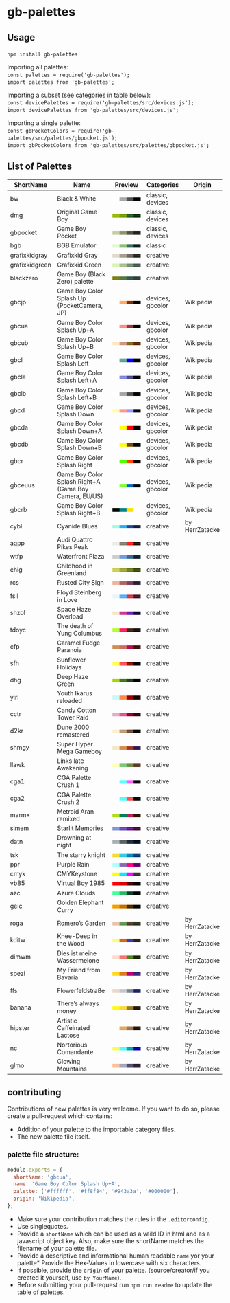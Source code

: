 # gb-palettes

## Usage
`npm install gb-palettes`

Importing all palettes:  
`const palettes = require('gb-palettes');`  
`import palettes from 'gb-palettes';`  

Importing a subset (see categories in table below):  
`const devicePalettes = require('gb-palettes/src/devices.js');`  
`import devicePalettes from 'gb-palettes/src/devices.js';`  

Importing a single palette:  
`const gbPocketColors = require('gb-palettes/src/palettes/gbpocket.js');`  
`import gbPocketColors from 'gb-palettes/src/palettes/gbpocket.js';`  

## List of Palettes
<!-- LIST_START -->
| ShortName | Name | Preview | Categories | Origin |
|---|---|---|---|---|
| bw | Black & White | ![bw](previews/bw.svg "Palette: bw") | classic, devices |  |
| dmg | Original Game Boy | ![dmg](previews/dmg.svg "Palette: dmg") | classic, devices |  |
| gbpocket | Game Boy Pocket | ![gbpocket](previews/gbpocket.svg "Palette: gbpocket") | classic, devices |  |
| bgb | BGB Emulator | ![bgb](previews/bgb.svg "Palette: bgb") | classic |  |
| grafixkidgray | Grafixkid Gray | ![grafixkidgray](previews/grafixkidgray.svg "Palette: grafixkidgray") | creative |  |
| grafixkidgreen | Grafixkid Green | ![grafixkidgreen](previews/grafixkidgreen.svg "Palette: grafixkidgreen") | creative |  |
| blackzero | Game Boy (Black Zero) palette | ![blackzero](previews/blackzero.svg "Palette: blackzero") | creative |  |
| gbcjp | Game Boy Color Splash Up (PocketCamera, JP) | ![gbcjp](previews/gbcjp.svg "Palette: gbcjp") | devices, gbcolor | Wikipedia |
| gbcua | Game Boy Color Splash Up+A | ![gbcua](previews/gbcua.svg "Palette: gbcua") | devices, gbcolor | Wikipedia |
| gbcub | Game Boy Color Splash Up+B | ![gbcub](previews/gbcub.svg "Palette: gbcub") | devices, gbcolor | Wikipedia |
| gbcl | Game Boy Color Splash Left | ![gbcl](previews/gbcl.svg "Palette: gbcl") | devices, gbcolor | Wikipedia |
| gbcla | Game Boy Color Splash Left+A | ![gbcla](previews/gbcla.svg "Palette: gbcla") | devices, gbcolor | Wikipedia |
| gbclb | Game Boy Color Splash Left+B | ![gbclb](previews/gbclb.svg "Palette: gbclb") | devices, gbcolor | Wikipedia |
| gbcd | Game Boy Color Splash Down | ![gbcd](previews/gbcd.svg "Palette: gbcd") | devices, gbcolor | Wikipedia |
| gbcda | Game Boy Color Splash Down+A | ![gbcda](previews/gbcda.svg "Palette: gbcda") | devices, gbcolor | Wikipedia |
| gbcdb | Game Boy Color Splash Down+B | ![gbcdb](previews/gbcdb.svg "Palette: gbcdb") | devices, gbcolor | Wikipedia |
| gbcr | Game Boy Color Splash Right | ![gbcr](previews/gbcr.svg "Palette: gbcr") | devices, gbcolor | Wikipedia |
| gbceuus | Game Boy Color Splash Right+A (Game Boy Camera, EU/US) | ![gbceuus](previews/gbceuus.svg "Palette: gbceuus") | devices, gbcolor | Wikipedia |
| gbcrb | Game Boy Color Splash Right+B | ![gbcrb](previews/gbcrb.svg "Palette: gbcrb") | devices, gbcolor | Wikipedia |
| cybl | Cyanide Blues | ![cybl](previews/cybl.svg "Palette: cybl") | creative | by HerrZatacke |
| aqpp | Audi Quattro Pikes Peak | ![aqpp](previews/aqpp.svg "Palette: aqpp") | creative |  |
| wtfp | Waterfront Plaza | ![wtfp](previews/wtfp.svg "Palette: wtfp") | creative |  |
| chig | Childhood in Greenland | ![chig](previews/chig.svg "Palette: chig") | creative |  |
| rcs | Rusted City Sign | ![rcs](previews/rcs.svg "Palette: rcs") | creative |  |
| fsil | Floyd Steinberg in Love | ![fsil](previews/fsil.svg "Palette: fsil") | creative |  |
| shzol | Space Haze Overload | ![shzol](previews/shzol.svg "Palette: shzol") | creative |  |
| tdoyc | The death of Yung Columbus | ![tdoyc](previews/tdoyc.svg "Palette: tdoyc") | creative |  |
| cfp | Caramel Fudge Paranoia | ![cfp](previews/cfp.svg "Palette: cfp") | creative |  |
| sfh | Sunflower Holidays | ![sfh](previews/sfh.svg "Palette: sfh") | creative |  |
| dhg | Deep Haze Green | ![dhg](previews/dhg.svg "Palette: dhg") | creative |  |
| yirl | Youth Ikarus reloaded | ![yirl](previews/yirl.svg "Palette: yirl") | creative |  |
| cctr | Candy Cotton Tower Raid | ![cctr](previews/cctr.svg "Palette: cctr") | creative |  |
| d2kr | Dune 2000 remastered | ![d2kr](previews/d2kr.svg "Palette: d2kr") | creative |  |
| shmgy | Super Hyper Mega Gameboy | ![shmgy](previews/shmgy.svg "Palette: shmgy") | creative |  |
| llawk | Links late Awakening | ![llawk](previews/llawk.svg "Palette: llawk") | creative |  |
| cga1 | CGA Palette Crush 1 | ![cga1](previews/cga1.svg "Palette: cga1") | creative |  |
| cga2 | CGA Palette Crush 2 | ![cga2](previews/cga2.svg "Palette: cga2") | creative |  |
| marmx | Metroid Aran remixed | ![marmx](previews/marmx.svg "Palette: marmx") | creative |  |
| slmem | Starlit Memories | ![slmem](previews/slmem.svg "Palette: slmem") | creative |  |
| datn | Drowning at night | ![datn](previews/datn.svg "Palette: datn") | creative |  |
| tsk | The starry knight | ![tsk](previews/tsk.svg "Palette: tsk") | creative |  |
| ppr | Purple Rain | ![ppr](previews/ppr.svg "Palette: ppr") | creative |  |
| cmyk | CMYKeystone | ![cmyk](previews/cmyk.svg "Palette: cmyk") | creative |  |
| vb85 | Virtual Boy 1985 | ![vb85](previews/vb85.svg "Palette: vb85") | creative |  |
| azc | Azure Clouds | ![azc](previews/azc.svg "Palette: azc") | creative |  |
| gelc | Golden Elephant Curry | ![gelc](previews/gelc.svg "Palette: gelc") | creative |  |
| roga | Romero’s Garden | ![roga](previews/roga.svg "Palette: roga") | creative | by HerrZatacke |
| kditw | Knee-Deep in the Wood | ![kditw](previews/kditw.svg "Palette: kditw") | creative | by HerrZatacke |
| dimwm | Dies ist meine Wassermelone | ![dimwm](previews/dimwm.svg "Palette: dimwm") | creative | by HerrZatacke |
| spezi | My Friend from Bavaria | ![spezi](previews/spezi.svg "Palette: spezi") | creative | by HerrZatacke |
| ffs | Flowerfeldstraße | ![ffs](previews/ffs.svg "Palette: ffs") | creative | by HerrZatacke |
| banana | There’s always money | ![banana](previews/banana.svg "Palette: banana") | creative | by HerrZatacke |
| hipster | Artistic Caffeinated Lactose | ![hipster](previews/hipster.svg "Palette: hipster") | creative | by HerrZatacke |
| nc | Nortorious Comandante | ![nc](previews/nc.svg "Palette: nc") | creative | by HerrZatacke |
| glmo | Glowing Mountains | ![glmo](previews/glmo.svg "Palette: glmo") | creative | by HerrZatacke |
<!-- LIST_END -->

## contributing
Contributions of new palettes is very welcome. If you want to do so, please create a pull-request which contains:
* Addition of your palette to the importable category files.
* The new palette file itself.

### palette file structure:
``` javascript
module.exports = {
  shortName: 'gbcua',
  name: 'Game Boy Color Splash Up+A',
  palette: ['#ffffff', '#ff8f84', '#943a3a', '#000000'],
  origin: 'Wikipedia',
};
```
* Make sure your contribution matches the rules in the `.editorconfig`.
* Use singlequotes.
* Provide a `shortName` which can be used as a vaild ID in html and as a javascript object key. Also, make sure the shortName matches the filename of your palette file.
* Provide a descriptive and informational human readable `name` yor your palette* Provide the Hex-Values in lowercase with six characters.
* If possible, provide the `origin` of your palette. (source/creator/if you created it yourself, use `by YourName`).
* Before submitting your pull-request run `npm run readme` to update the table of palettes.
